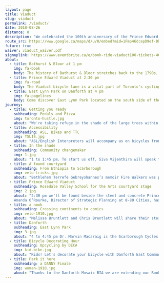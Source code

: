 ```yaml
---
layout: page
title: Viaduct
slug: viaduct
permalink: /viaduct/
date: 2018-08-26
distance: 8
description: 'We celebrated the 100th anniversary of the Prince Edward Viaduct by bridging our city west to east with books and bicycles for all to hear. Taking inspiration from IN THE SKIN OF A LION by Michael Ondaatje. “And the cyclist too on his flight claimed the bridge in that blurred movement, alone and illegal. Thunderous applause greeted him at the far end …”'
route_src: https://www.google.ca/maps/d/u/0/embed?mid=1Fmp46dcepD9ef-DkFQ_AD8-zzTgi20-J
future: true
waiver: viaduct_waiver.pdf
signuplink: https://www.eventbrite.ca/e/book-ride-viaduct100-tickets-46086656430
about:
  - title: Bathurst & Bloor at 1 pm
    img: fa-book
    body: The history of Bathurst & Bloor stretches back to the 1790s, when the original boundaries of York Township were first established. We will start our Book Ride just south of here on Lennox at Lippincott.
  - title: Prince Edward Viaduct at 2:30 pm
    img: fa-road
    body: The Viaduct bicycle lane is a vital part of Toronto's cycling infrastructure. The inadequacies and safety hazards of the bike lanes on and around the Prince Edward Viaduct have persisted for years. We intend to bridge the gap with books and bicycles.
  - title: East Lynn Park on Danforth at 4 pm
    img: fa-pagelines
    body: Come discover East Lynn Park located on the south side of the Danforth between Coxwell and Woodbine. In Danforth East you'll find a wide range of restaurants, food shops and stores and the people who these places their own. Feel the energy and spirit of a neighbourhood that is truly unique.
journey:
  - title: Getting you ready
    subheading: Pedals and Pizza
    img: toronto-hustle.jpg
    about: "We're taking refuge in the shade of the large trees within Central Technical School's courtyard (Lennox St & Lippincott St entrance). Bring your bicycle for some basic bicycle maintenance courtesy of Toronto Hustle from 12-12:45! Toronto Hustle believes in cycling and the power of people to bring about positive change. We do too! At 12:30 Panago Pizza will deliver free slices to ensure we have pedal power."
  - title: Accessibility
    subheading: ASL, Bikes and TTC
    img: TSLIS.jpg
    about: "ASL/English Interpreters will accompany us on bicycles from 1-5 pm. Bike Share Toronto will provide FREE bicycles to Book Ride participants from 12:30-1pm at Lennox St dock station at Bathurst Street but please note a helmet is mandatory for this offer. Finally, if you prefer TTC then our three locations are a short walk from Bathurst, Castle Frank and Woodbine stations on Line 2."
  - title: In the shade
    subheading: Community changemaker
    img: 1.jpg
    about: "1 to 1:45 pm. To start us off, Siva Vijenthira will speak to the initiatives she has been involved in at CultureLink and Cycle Toronto, helping newcomers bridge the gap using the bicycle as a means of equity for all. Siva is also on the steering committee at the Toronto Centre for Active Transportation, and works at the Institute for Canadian Citizenship to promote inclusion across the country."
  - title: A found courtyard
    subheading: From Ethiopia to Scarborough
    img: velo-tricks.jpg
    about: "Bethlehem Terrefe Gebreyohannes’s memoir Fire Walkers was published by Mawenzi House in 2016. Beth was fourteen when she fled the communist revolution in her native Ethiopia. Carrianne Leung will share her perspective of being a child of parents from Hong Kong, and speaking more broadly to the immigrant experience, which she wrote about in The Wondrous Woo (Ianna Publications) and her second acclaimed novel, That Time I Loved You (HarperCollins)."
  - title: Prince Edward Viaduct
    subheading: Rosedale Valley School for the Arts courtyard stage
    img: 2.jpg
    about: "2:30 pm we'll be found beside the steel and concrete Prince Edward Viaduct. Did you know it was constructed in three parts: a bridge over Rosedale Ravine, an embankment along Bloor Street and a 1,620 foot bridge over the Don Valley linking Castle Frank with Danforth Avenue. It was completed after almost four years to an official ceremony on October 18, 1918.
    Amanda O’Rourke, Director of Strategic Planning at 8-80 Cities, has been instrumental in the organization’s development and has worked on numerous local and international projects."
  - title: a nook
    subheading: Crossing continents to comics
    img: velo-1910.jpg
    about: "Melissa Bruntlett and Chris Bruntlett will share their stories of emerging bike cultures from around the world as gathered in their new book Building the Cycling City. AND we will have graphic novelists from The Royal Academy of Illustration & Design (RAID), an award-winning multi-media creative collective and artist’s society established in 2002. Ramón K. Pérez, CEO, artist & writer and RAID will be writing and drawing an exclusive, original booklet for this Book Ride."
  - title: Danforth
    subheading: East Lynn Park
    img: 3.jpg
    about: "4 to 4:45 pm Dr. Marvin Macaraig is the Scarborough Cycles Bike Hub Coordinator, a joint initiative between Access Alliance Multicultural Health and Community Services and the Toronto Centre for Active Transportation. He works to increase cycling knowledge in Scarborough by building institutional/community capacity and addressing barriers. Journalist, speaker, volunteer and memoirist, Fabiana Bacchini will share her emotionally turbulent story, From Surviving to Thriving, of emigrating from Brazil to marry her Greek boyfriend in Canada and then learning a new language within the corridors of the NICU at Mount Sinai Hospital. Jay Pitter will speak from her perspective as an author, placemaker, and public engagement professional who has, throughout her career, spearheaded noteworthy projects with organizations such as the Ontario Arts Council, Toronto Community Housing, The Health and Safety Task Force, the City of Toronto, the Toronto District School Board and DIALOG, a national architecture firm. She is currently working on her second book, Where We Live (McClelland & Stewart)."
  - title: Bicycle Decorating Hour
    subheading: Upcycling by DECA
    img: kid-bike.jpg
    about: "Kids! Let's decorate your bicycle with Danforth East Community Association and Toronto Hustle in East Lynn Park. From 4-5 they'll provide fun upcycled materials for you to transform your bicycle."
  - title: Park it here
    subheading: a DANNY Finale
    img: woman-1910.jpg
    about: "Thanks to the Danforth Mosaic BIA we are extending our Book Ride with more words till 6:30 pm! Storytelling Toronto's Sarah Abusarar whose favourite stories are ones that promote beauty and social change. Sarah mostly tells stories from her two cultures, Palestine and Croatia. To finish the day, Wilson & The Cast Aways led by story-telling singer/songwriter Andrew Wilson will energize you with stories and melodies that are sure to catch your heart and set your soul vibrating. Pedal away with a coupon booklet with discounts to local eateries along the Danforth."
---
```

